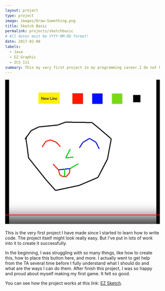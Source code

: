 ```yaml
---
layout: project
type: project
image: images/Draw-Something.png
title: Sketch Basic
permalink: projects/sketchbasic
# All dates must be YYYY-MM-DD format!
date: 2017-02-08
labels:
  - Java
  - EZ Graphic
  - ICS 111
summary: This my very first project in my programming career.I do not have any prior experience with programming.
---
```


<img class="ui medium right floated rounded image" src="../img/Sketching Game.PNG">

This is the very first project I have made since I started to learn how to write code. The project itself might look really easy. But I've put in lots of work into it to create it successfully. 

In the beginning, I was struggling with so many things, like how to create this, how to place this button here, and more. I actually went to get help from the TA several time before I fully understand what I should do and what are the ways I can do them. After finish this project, I was so happy and proud about myself making my first game. It felt so good.

You can see how the project works at this link: [EZ Sketch](https://www.youtube.com/watch?v=frmWZb9YpKE).
